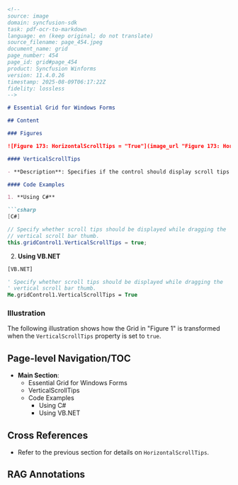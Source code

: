```markdown
<!--
source: image
domain: syncfusion-sdk
task: pdf-ocr-to-markdown
language: en (keep original; do not translate)
source_filename: page_454.jpeg
document_name: grid
page_number: 454
page_id: grid#page_454
product: Syncfusion Winforms
version: 11.4.0.26
timestamp: 2025-08-09T06:17:22Z
fidelity: lossless
-->

# Essential Grid for Windows Forms

## Content

### Figures

![Figure 173: HorizontalScrollTips = "True"](image_url "Figure 173: HorizontalScrollTips = \"True\"")

#### VerticalScrollTips

- **Description**: Specifies if the control should display scroll tips while the user is dragging a vertical scroll bar thumb. Default value is set to `false`.

#### Code Examples

1. **Using C#**

```csharp
[C#]

// Specify whether scroll tips should be displayed while dragging the
// vertical scroll bar thumb.
this.gridControl1.VerticalScrollTips = true;
```

2. **Using VB.NET**

```vb
[VB.NET]

' Specify whether scroll tips should be displayed while dragging the
' vertical scroll bar thumb.
Me.gridControl1.VerticalScrollTips = True
```

### Illustration

The following illustration shows how the Grid in "Figure 1" is transformed when the `VerticalScrollTips` property is set to `true`.

## Page-level Navigation/TOC

- **Main Section**:
  - Essential Grid for Windows Forms
  - VerticalScrollTips
  - Code Examples
    - Using C#
    - Using VB.NET

## Cross References

- Refer to the previous section for details on `HorizontalScrollTips`.

## RAG Annotations

<!-- tags: [product, Essential Grid, Windows Forms, VerticalScrollTips, HorizontalScrollTips, C#, VB.NET] keywords: [Syncfusion, Grid, Windows Forms, ScrollTips, VerticalScrollTips, HorizontalScrollTips, C#, VB.NET, code examples] -->
```